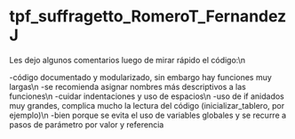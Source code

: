 # tpf_suffragetto_RomeroT_FernandezJ
Les dejo algunos comentarios luego de mirar rápido el código:\n

-código documentado y modularizado, sin embargo hay funciones muy largas\n
-se recomienda asignar nombres más descriptivos a las funciones\n
-cuidar indentaciones y uso de espacios\n
-uso de if anidados muy grandes, complica mucho la lectura del código (inicializar_tablero, por ejemplo)\n
-bien porque se evita el uso de variables globales y se recurre a pasos de parámetro por valor y referencia
